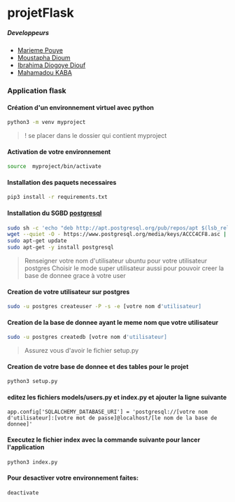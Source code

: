 # projetFlask

##### Developpeurs
* [Marieme Pouye](https://www.linkedin.com/in/marieme-pouye/)
* [Moustapha Dioum](https://www.linkedin.com/in/moustapha-dioum-02b058200/)
* [Ibrahima Diogoye Diouf](https://www.linkedin.com/in/ibrahima-diogoye-diouf-9a2120224/)
* [Mahamadou KABA](https://www.linkedin.com/in/mahamadou-kaba-457632170/)

### Application flask
#### Création d'un environnement virtuel avec python
```bash
python3 -m venv myproject
```

> ! se placer dans le dossier qui contient  myproject

#### Activation de votre environnement
```bash
source  myproject/bin/activate
```


#### Installation des paquets necessaires
```bash
pip3 install -r requirements.txt
```


#### Installation du SGBD [postgresql](https://www.postgresql.org/download/linux/ubuntu/)

```bash
sudo sh -c 'echo "deb http://apt.postgresql.org/pub/repos/apt $(lsb_release -cs)-pgdg main" > /etc/apt/sources.list.d/pgdg.list'
wget --quiet -O - https://www.postgresql.org/media/keys/ACCC4CF8.asc | sudo apt-key add -
sudo apt-get update
sudo apt-get -y install postgresql
```

> Renseigner votre nom d'utilisateur ubuntu pour votre utilisateur postgres
> Choisir le mode super utilisateur aussi pour pouvoir creer la base de donnee grace à votre user

#### Creation de votre utilisateur sur postgres
```bash
sudo -u postgres createuser -P -s -e [votre nom d'utilisateur]
```

#### Creation de la base de donnee ayant le meme nom que votre utilisateur
```bash
sudo -u postgres createdb [votre nom d'utilisateur]
```


> Assurez vous d'avoir le fichier setup.py
#### Creation de votre base de donnee et des tables pour le projet
```bash
python3 setup.py
```
#### editez les fichiers models/users.py et index.py et ajouter la ligne suivante
```python3
app.config['SQLALCHEMY_DATABASE_URI'] = 'postgresql://[votre nom d'utilisateur]:[votre mot de passe]@localhost/[le nom de la base de donnee]'
```
#### Executez le fichier index avec la commande suivante pour lancer l'application
```bash
python3 index.py
```

#### Pour desactiver  votre environnement faites:
```bash
deactivate
```
